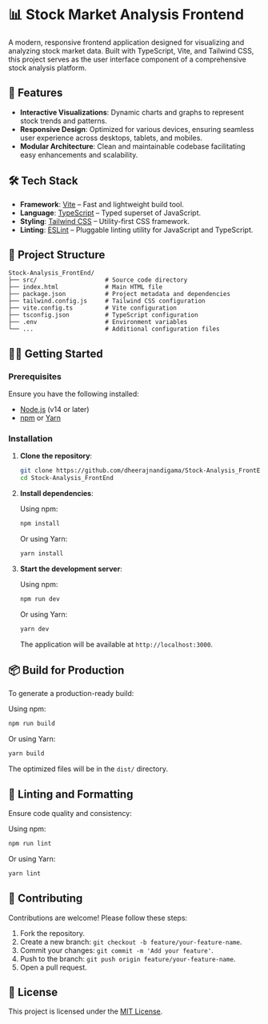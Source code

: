 # 📊 Stock Market Analysis Frontend

A modern, responsive frontend application designed for visualizing and analyzing stock market data. Built with TypeScript, Vite, and Tailwind CSS, this project serves as the user interface component of a comprehensive stock analysis platform.

## 🚀 Features

- **Interactive Visualizations**: Dynamic charts and graphs to represent stock trends and patterns.
- **Responsive Design**: Optimized for various devices, ensuring seamless user experience across desktops, tablets, and mobiles.
- **Modular Architecture**: Clean and maintainable codebase facilitating easy enhancements and scalability.

## 🛠️ Tech Stack

- **Framework**: [Vite](https://vitejs.dev/) – Fast and lightweight build tool.
- **Language**: [TypeScript](https://www.typescriptlang.org/) – Typed superset of JavaScript.
- **Styling**: [Tailwind CSS](https://tailwindcss.com/) – Utility-first CSS framework.
- **Linting**: [ESLint](https://eslint.org/) – Pluggable linting utility for JavaScript and TypeScript.

## 📁 Project Structure

```
Stock-Analysis_FrontEnd/
├── src/                   # Source code directory
├── index.html             # Main HTML file
├── package.json           # Project metadata and dependencies
├── tailwind.config.js     # Tailwind CSS configuration
├── vite.config.ts         # Vite configuration
├── tsconfig.json          # TypeScript configuration
├── .env                   # Environment variables
└── ...                    # Additional configuration files
```

## 🧑‍💻 Getting Started

### Prerequisites

Ensure you have the following installed:

- [Node.js](https://nodejs.org/) (v14 or later)
- [npm](https://www.npmjs.com/) or [Yarn](https://yarnpkg.com/)

### Installation

1. **Clone the repository**:

   ```bash
   git clone https://github.com/dheerajnandigama/Stock-Analysis_FrontEnd.git
   cd Stock-Analysis_FrontEnd
   ```

2. **Install dependencies**:

   Using npm:

   ```bash
   npm install
   ```

   Or using Yarn:

   ```bash
   yarn install
   ```

3. **Start the development server**:

   Using npm:

   ```bash
   npm run dev
   ```

   Or using Yarn:

   ```bash
   yarn dev
   ```

   The application will be available at `http://localhost:3000`.

## 📦 Build for Production

To generate a production-ready build:

Using npm:

```bash
npm run build
```

Or using Yarn:

```bash
yarn build
```

The optimized files will be in the `dist/` directory.

## 🧪 Linting and Formatting

Ensure code quality and consistency:

Using npm:

```bash
npm run lint
```

Or using Yarn:

```bash
yarn lint
```

## 🤝 Contributing

Contributions are welcome! Please follow these steps:

1. Fork the repository.
2. Create a new branch: `git checkout -b feature/your-feature-name`.
3. Commit your changes: `git commit -m 'Add your feature'`.
4. Push to the branch: `git push origin feature/your-feature-name`.
5. Open a pull request.

## 📄 License

This project is licensed under the [MIT License](LICENSE).
